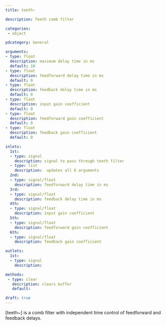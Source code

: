 ```yaml
---
title: teeth~

description: Teeth comb filter

categories:
 - object

pdcategory: General

arguments:
- type: float
  description: maximum delay time in ms 
  default: 10
- type: float
  description: feedforward delay time in ms
  default: 0
- type: float
  description: feedback delay time in ms
  default: 0
- type: float
  description: input gain coefficient
  default: 0
- type: float
  description: feedforward gain coefficient
  default: 0
- type: float
  description: feedback gain coefficient
  default: 0

inlets:
  1st:
  - type: signal
    description: signal to pass through teeth filter
  - type: list
    description:  updates all 6 arguments
  2nd:
  - type: signal/float
    description: feedforward delay time in ms
  3rd:
  - type: signal/float
    description: feedback delay time in ms 
  4th:
  - type: signal/float
    description: input gain coefficient
  5th:
  - type: signal/float
    description: feedforward gain coefficient
  6th:
  - type: signal/float 
    description: feedback gain coefficient

outlets:
  1st:
  - type: signal
    description:

methods:
 - type: clear
   description: clears buffer
   default:

draft: true
---
```


[teeth~] is a comb filter with independent time control of feedforward and feedback delays.